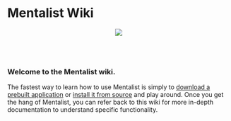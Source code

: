 # Mentalist Wiki
<p align="center">
  <img src="https://sc0tfree.squarespace.com/s/Mentalist-logo-400px.png" />
</p>
<br><br>

### Welcome to the Mentalist wiki.

The fastest way to learn how to use Mentalist is simply to [download a prebuilt application](https://github.com/sc0tfree/mentalist/releases) or [install it from source](https://github.com/sc0tfree/mentalist/wiki/Installation) and play around. Once you get the hang of Mentalist, you can refer back to this wiki for more in-depth documentation to understand specific functionality.